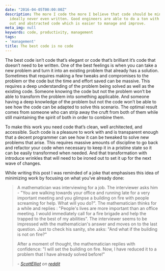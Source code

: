 ```yaml
---
date: "2016-04-05T00:00:00Z"
description: The more I code the more I believe that code should be minimized and
  ideally never even written. Good engineers are able to do a ton with well thought
  out and abstracted code which is easier to manage and improve.
meta_img: null
keywords: code, productivity, management
tags:
- 'management'
title: The best code is no code
---
```


The best code isn’t code that’s elegant or code that’s brilliant it’s code that doesn’t need to be written. One of the best feelings is when you can take a new problem and turn it into an existing problem that already has a solution. Sometimes that requires making a few tweaks and compromises to the problem or the code but the time and effort saved can be massive. This requires a deep understanding of the problem being solved as well as the existing code. Someone knowing the code but not the problem won’t be able to transform the problem into something applicable. And someone having a deep knowledge of the problem but not the code won’t be able to see how the code can be adapted to solve this scenario. The optimal result comes from someone who can strip away the cruft from both of them while still maintaining the spirit of both in order to combine them.

To make this work you need code that’s clean, well architected, and accessible. Such code is a pleasure to work with and is transparent enough that a decent programmer can see how it can be tweaked to solve new problems that arise. This requires massive amounts of discipline to go back and refactor your code when necessary to keep it in a pristine state so it can be easily transformed when needed. And that transformation with introduce wrinkles that will need to be ironed out to set it up for the next wave of changes.

While writing this post I was reminded of a joke that emphasises this idea of minimizing work by focusing on what you’ve already done:

<blockquote cite="https://www.reddit.com/r/Jokes/comments/36lys2/a_mathematician_was_interviewing_for_a_job/">
<p>A mathematician was interviewing for a job. The interviewer asks him - "You are walking towards your office and running late for a very important meeting and you glimpse a building on fire with people screaming for help. What will you do?". The mathematician thinks for a while and replies : "People's lives are more important than an office meeting. I would immediately call for a fire brigade and help the trapped to the best of my abilities". The interviewer seems to be impressed with the mathematician's answer and moves on to the last question. Just to check his sanity, she asks: "And what if the building is not on fire?"

After a moment of thought, the mathematician replies with confidence: "I will set the building on fire. Now, I have reduced it to a problem that I have already solved before!"</p>

<cite>- <a href="https://www.reddit.com/user/ScottElliot">ScottElliot</a> on <a href="https://www.reddit.com/r/Jokes/comments/36lys2/a_mathematician_was_interviewing_for_a_job/">reddit</a>
</cite>

</blockquote>
